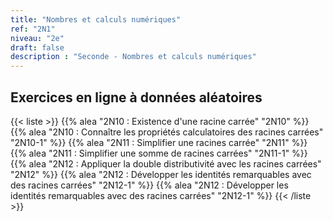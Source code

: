 ```yaml
---
title: "Nombres et calculs numériques"
ref: "2N1"
niveau: "2e"
draft: false
description : "Seconde - Nombres et calculs numériques"
---
```


<!-- 
<h2 class="ui horizontal divider header">Objectifs</h2>

{{< liste >}}
	{{% objectif "4S10 - Lire, interpréter et représenter des données sous forme de diagrammes circulaires." %}}
	{{% objectif "4S11 - Calculer et interpréter la médiane d’une série de données de petit effectif total." %}}
{{< /liste >}} 

<div class="ui hidden divider"></div>
<div class="ui hidden divider"></div>
-->

<h2 class="ui horizontal divider header">Exercices en ligne à données aléatoires</h2>

{{< liste >}}
	{{% alea "2N10 : Existence d'une racine carrée" "2N10" %}}
	{{% alea "2N10 : Connaître les propriétés calculatoires des racines carrées" "2N10-1" %}}
	{{% alea "2N11 : Simplifier une racines carrée" "2N11" %}}
	{{% alea "2N11 : Simplifier une somme de racines carrées" "2N11-1" %}}
	{{% alea "2N12 : Appliquer la double distributivité avec les racines carrées" "2N12" %}}
	{{% alea "2N12 : Développer les identités remarquables avec des racines carrées" "2N12-1" %}}
	{{% alea "2N12 : Développer les identités remarquables avec des racines carrées" "2N12-1" %}}
{{< /liste >}}

<div class="ui hidden divider"></div>
<div class="ui hidden divider"></div>

<!-- <h2 class="ui horizontal divider header">Compléments numériques</h2>

{{< liste >}}
	{{% youtube "N10 : Le système de numération décimal (vidéo de Jean-Yves Labouche)" "UudfsVP17Jk" %}}
	{{% youtube "N12 : Multiplier un entier par 100 (vidéo de Christophe Bringard)" "LR_ZwBNZVmg" %}}
	{{% url "N12 : Glisse-nombre - Multiplier ou diviser par 10, 100 ou 1 000 (outil développé par Arnaud Durand)" "https://mathix.org/glisse-nombre/index.html" %}}
	{{% url "Polypad (manipuler les fractions)" "https://mathigon.org/polypad" %}}
{{< /liste >}}



<div class="ui hidden divider"></div>
<div class="ui hidden divider"></div>

<h2 class="ui horizontal divider header">Corrections</h2>

{{< liste >}}
	{{% pdf-corr "Mise en route N1 : Numérations et fractions" 6N1 %}}
	{{% pdf-corr "Entrainement N10 : Connaitre le système décimal" "6N10" %}}
	{{% pdf-corr "Entrainement N11 : Comparer, ranger, encadrer, repérer des grands nombres entiers" "6N11" %}}
	{{% pdf-corr "Entrainement N12-N13 : Multiplier un entier par 10, 100, 1 000 et convertir (déca à kilo)" "6N12-N13" %}}
	{{% pdf-corr "Entrainement N12-N13 BIS : Multiplier un entier par 10, 100, 1 000 et convertir (déca à kilo)" "6N12-N13v2" %}}
	{{% pdf-corr "Entrainement N12-N13 TER : Multiplier un entier par 10, 100, 1 000 et convertir (déca à kilo)" "6N12-N13v3" %}}
	{{% pdf-corr "Entrainement N14 : Comprendre et utiliser la notion de fraction dans des cas simples." "6N14" %}}
{{< /liste >}}
 -->
